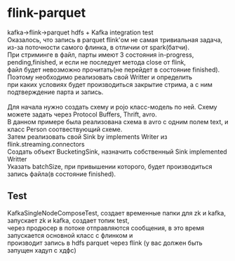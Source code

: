 # flink-parquet
kafka->flink->parquet hdfs + Kafka integration test
<br> Оказалось, что запись в parquet flink'ом не самая тривиальная задача, из-за поточности самого флинка, в отличии от spark(батчи).
<br> При стриминге в файл, парты имеют 3 состояния in-progress, pending,finished, и если не последует метода close от flink,
<br> файл будет невозможно прочитать(не перейдет в состояние finished). Поэтому необходимо реализовать свой Writter и определить
<br> при каких условиях будет производиться закрытие стрима, а с ним подтверждение парта и запись.
<br> 
<br> Для начала нужно создать схему и pojo класс-модель по ней. Схему можете задать через  Protocol Buffers, Thrift, avro.
<br> В данном примере была реализована схема в avro с одним полем text, и класс Person соотвествующий схеме.
<br> Затем реализовать свой Sink by implements Writer из flink.streaming.connectors
<br> Создать объект BucketingSink, назначить собственный Sink implemented Writter
<br> Указать batchSize, при привышении которого, будет производиться запись файла(в состояние finished).
## Test
KafkaSingleNodeComposeTest, создает временные папки для zk и kafka, запускает zk и kafka, создает топик test,
<br> через продюсер в потоке отправляются сообщения, в это время запускается основной класс с флинком и 
<br> производит запись в hdfs parquet через flink (у вас должен быть запущен хадуп с хдфс)
